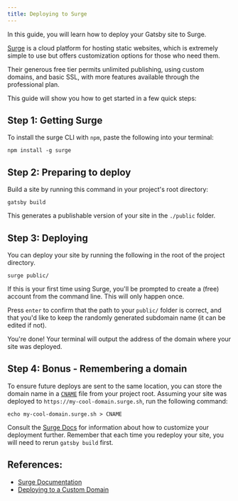 ```yaml
---
title: Deploying to Surge
---
```


In this guide, you will learn how to deploy your Gatsby site to Surge.

[Surge](https://surge.sh) is a cloud platform for hosting static websites, which is extremely simple to use but offers customization options for those who need them.

Their generous free tier permits unlimited publishing, using custom domains, and basic SSL, with more features available through the professional plan.

This guide will show you how to get started in a few quick steps:

## Step 1: Getting Surge

To install the surge CLI with `npm`, paste the following into your terminal:

```shell
npm install -g surge
```

## Step 2: Preparing to deploy

Build a site by running this command in your project's root directory:

```shell
gatsby build
```

This generates a publishable version of your site in the `./public` folder.

## Step 3: Deploying

You can deploy your site by running the following in the root of the project directory.

```shell
surge public/
```

If this is your first time using Surge, you'll be prompted to create a (free) account from the command line. This will only happen once.

Press `enter` to confirm that the path to your `public/` folder is correct, and that you'd like to keep the randomly generated subdomain name (it can be edited if not).

You're done! Your terminal will output the address of the domain where your site was deployed.

## Step 4: Bonus - Remembering a domain

To ensure future deploys are sent to the same location, you can store the domain name in a [`CNAME`](https://surge.sh/help/remembering-a-domain) file from your project root. Assuming your site was deployed to `https://my-cool-domain.surge.sh`, run the following command:

```shell
echo my-cool-domain.surge.sh > CNAME
```

Consult the [Surge Docs](https://surge.sh/help) for information about how to customize your deployment further. Remember that each time you redeploy your site, you will need to rerun `gatsby build` first.

## References:

- [Surge Documentation](https://surge.sh/help)
- [Deploying to a Custom Domain](https://surge.sh/help/adding-a-custom-domain)
